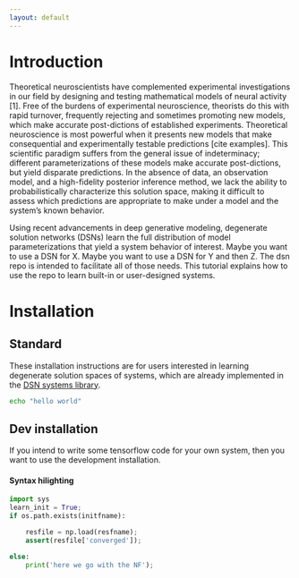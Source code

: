 ```yaml
---
layout: default
---
```

# Introduction #
Theoretical neuroscientists have complemented experimental investigations in our field by designing and testing mathematical models of neural activity [1]. Free of the burdens of experimental neuroscience, theorists do this with rapid turnover, frequently rejecting and sometimes promoting new models, which make accurate post-dictions of established experiments.  Theoretical neuroscience is most powerful when it presents new models that make consequential and experimentally testable predictions [cite examples].  This scientific paradigm suffers from the general issue of indeterminacy; different parameterizations of these models make accurate post-dictions, but yield disparate predictions.  In the absence of data, an observation model, and a high-fidelity posterior inference method, we lack the ability to probabilistically characterize this solution space, making it difficult to assess which predictions are appropriate to make under a model and the system’s known behavior.  

Using recent advancements in deep generative modeling, degenerate solution networks (DSNs) learn the full distribution of model parameterizations that yield a system behavior of interest. Maybe you want to use a DSN for X.  Maybe you want to use a DSN for Y and then Z.  The dsn repo is intended to facilitate all of those needs.  This tutorial explains how to use the repo to learn built-in or user-designed systems.

# Installation #
## Standard ##
These installation instructions are for users interested in learning degenerate solution spaces of systems, which are already implemented in the [DSN systems library](systems.md).
```bash
echo "hello world"
```

## Dev installation ##
If you intend to write some tensorflow code for your own system, then you want to use the development installation.  
#### Syntax hilighting ####
```python
import sys
learn_init = True;
if os.path.exists(initfname):

    resfile = np.load(resfname);
    assert(resfile['converged']);

else:
    print('here we go with the NF');
```